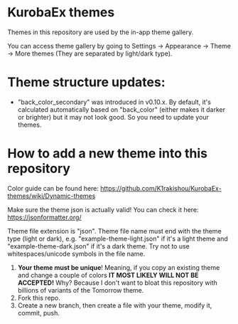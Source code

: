 # KurobaEx themes

Themes in this repository are used by the in-app theme gallery. 

You can access theme gallery by going to Settings -> Appearance -> Theme -> More themes (They are separated by light/dark type).

# Theme structure updates:

* "back_color_secondary" was introduced in v0.10.x. By default, it's calculated automatically based on "back_color" (either makes it darker or brighter) but it may not look good. So you need to update your themes.

# How to add a new theme into this repository

Color guide can be found here: https://github.com/K1rakishou/KurobaEx-themes/wiki/Dynamic-themes

Make sure the theme json is actually valid! You can check it here: https://jsonformatter.org/ 

Theme file extension is "json". Theme file name must end with the theme type (light or dark), e.g. "example-theme-light.json" if it's a light theme and "example-theme-dark.json" if it's a dark theme. Try not to use whitespaces/unicode symbols in the file name.

1. **Your theme must be unique**! Meaning, if you copy an existing theme and change a couple of colors **IT MOST LIKELY WILL NOT BE ACCEPTED!** Why? Because I don't want to bloat this repository with billions of variants of the Tomorrow theme.
2. Fork this repo.
3. Create a new branch, then create a file with your theme, modify it, commit, push.
